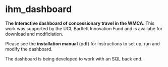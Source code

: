 # ihm_dashboard
__The Interactive dashboard of concessionary travel in the WMCA__. This work was supported by the UCL Bartlett Innovation Fund and is availabe for download and modficiation. 

Please see the __installation manual__ (pdf) for instructions to set up, run and modify the dashboard.

The dashboard is being developed to work with an SQL back end.

